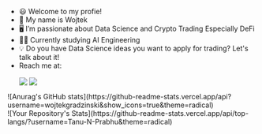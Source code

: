 
- 😃 Welcome to my profie! 
- 👋 My name is Wojtek
- 🖥️ I’m passionate about Data Science and Crypto Trading Especially DeFi
- 👨‍🎓 Currently studying AI Engineering
- 💡 Do you have Data Science ideas you want to apply for trading? Let's talk about it!
- Reach me at:
<ul>
  <li style= "display:inline-block;">
<a href="https://www.linkedin.com/in/wojciechgradzinski/" target = 'blank'><img align = "center" src="https://img.shields.io/badge/LinkedIn-0077B5?style=for-the-badge&logo=linkedin&logoColor=white"/></a></li> 
  <li style= "display:inline-block;">
<a href="https://twitter.com/WojcieszekGra/" target = 'blank'><img align = "center" src="https://img.shields.io/badge/Twitter-1DA1F2?style=for-the-badge&logo=twitter&logoColor=white"/></a></li>
</ul>

<div class="row">
  <div class="column">
![Anurag's GitHub stats](https://github-readme-stats.vercel.app/api?username=wojtekgradzinski&show_icons=true&theme=radical)
 </div>
  <div class="column">
![Your Repository's Stats](https://github-readme-stats.vercel.app/api/top-langs/?username=Tanu-N-Prabhu&theme=radical)
</div>
  


